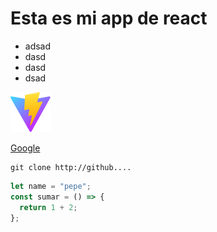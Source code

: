 # Esta es mi app de react

- adsad
- dasd
- dasd
- dsad

![](/public/vite.svg)

[Google](http://google.com)

```
git clone http://github....
```

```javascript
let name = "pepe";
const sumar = () => {
  return 1 + 2;
};
```
